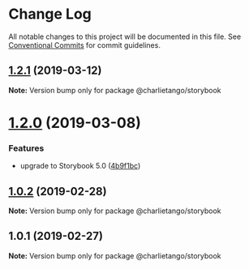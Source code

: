 # Change Log

All notable changes to this project will be documented in this file.
See [Conventional Commits](https://conventionalcommits.org) for commit guidelines.

## [1.2.1](https://github.com/charlie-tango/hooks/compare/@charlietango/storybook@1.2.0...@charlietango/storybook@1.2.1) (2019-03-12)

**Note:** Version bump only for package @charlietango/storybook

# [1.2.0](https://github.com/charlie-tango/hooks/compare/@charlietango/storybook@1.0.2...@charlietango/storybook@1.2.0) (2019-03-08)

### Features

- upgrade to Storybook 5.0 ([4b9f1bc](https://github.com/charlie-tango/hooks/commit/4b9f1bc))

## [1.0.2](https://github.com/charlie-tango/hooks/compare/@charlietango/storybook@1.0.1...@charlietango/storybook@1.0.2) (2019-02-28)

**Note:** Version bump only for package @charlietango/storybook

## 1.0.1 (2019-02-27)

**Note:** Version bump only for package @charlietango/storybook
